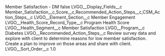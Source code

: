 <?xml version="1.0" encoding="UTF-8"?>
<CustomMetadata xmlns="http://soap.sforce.com/2006/04/metadata" xmlns:xsi="http://www.w3.org/2001/XMLSchema-instance" xmlns:xsd="http://www.w3.org/2001/XMLSchema">
    <label>Member Satisfaction - DM</label>
    <protected>false</protected>
    <values>
        <field>LVGO__Display_Fields__c</field>
        <value xsi:type="xsd:string">Member_Satisfaction__c,Score__c,Recommended_Action_Steps__c,CSM_Action_Steps__c</value>
    </values>
    <values>
        <field>LVGO__Element_Section__c</field>
        <value xsi:type="xsd:string">Member Engagement</value>
    </values>
    <values>
        <field>LVGO__Health_Score_Record_Type__c</field>
        <value xsi:type="xsd:string">Program Health Score</value>
    </values>
    <values>
        <field>LVGO__Health_Segment__c</field>
        <value xsi:type="xsd:string">Member Satisfaction</value>
    </values>
    <values>
        <field>LVGO__Program__c</field>
        <value xsi:type="xsd:string">Diabetes</value>
    </values>
    <values>
        <field>LVGO__Recommended_Action_Steps__c</field>
        <value xsi:type="xsd:string">Review survey data and explore with client to determine reasons for low member satisfaction. Create a plan to improve on those areas and share with client.</value>
    </values>
    <values>
        <field>LVGO__Sort_Order__c</field>
        <value xsi:type="xsd:double">1.0</value>
    </values>
</CustomMetadata>
